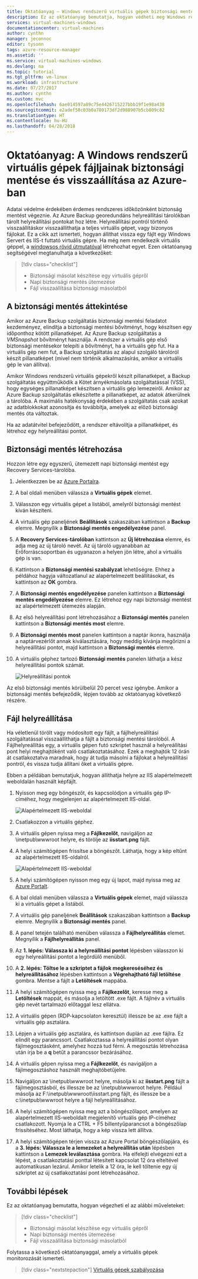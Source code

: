 ```yaml
---
title: Oktatóanyag – Windows rendszerű virtuális gépek biztonsági mentése az Azure Portalon | Microsoft Docs
description: Ez az oktatóanyag bemutatja, hogyan védheti meg Windows rendszerű virtuális gépeit az Azure Backup segítségével az Azure Portalon.
services: virtual-machines-windows
documentationcenter: virtual-machines
author: cynthn
manager: jeconnoc
editor: tysonn
tags: azure-resource-manager
ms.assetid: ''
ms.service: virtual-machines-windows
ms.devlang: na
ms.topic: tutorial
ms.tgt_pltfrm: vm-linux
ms.workload: infrastructure
ms.date: 07/27/2017
ms.author: cynthn
ms.custom: mvc
ms.openlocfilehash: 6ae014597a89c75e4426715227bbb19f1e98a438
ms.sourcegitcommit: e2adef58c03b0a780173df2d988907b5cb809c82
ms.translationtype: HT
ms.contentlocale: hu-HU
ms.lasthandoff: 04/28/2018
---
```

# <a name="tutorial-back-up-and-restore-files-for-windows-virtual-machines-in-azure"></a>Oktatóanyag: A Windows rendszerű virtuális gépek fájljainak biztonsági mentése és visszaállítása az Azure-ban

Adatai védelme érdekében érdemes rendszeres időközönként biztonság mentést végeznie. Az Azure Backup georedundáns helyreállítási tárolókban tárolt helyreállítási pontokat hoz létre. Helyreállítási pontról történő visszaállításkor visszaállíthatja a teljes virtuális gépet, vagy bizonyos fájlokat. Ez a cikk azt ismerteti, hogyan állíthat vissza egy fájlt egy Windows Servert és IIS-t futtató virtuális gépre. Ha még nem rendelkezik virtuális géppel, a [windowsos rövid útmutatóval](quick-create-portal.md) létrehozhat egyet. Ezen oktatóanyag segítségével megtanulhatja a következőket:

> [!div class="checklist"]
> * Biztonsági másolat készítése egy virtuális gépről
> * Napi biztonsági mentés ütemezése
> * Fájl visszaállítása biztonsági másolatból

## <a name="backup-overview"></a>A biztonsági mentés áttekintése

Amikor az Azure Backup szolgáltatás biztonsági mentési feladatot kezdeményez, elindítja a biztonsági mentési bővítményt, hogy készítsen egy időponthoz kötött pillanatképet. Az Azure Backup szolgáltatás a _VMSnapshot_ bővítményt használja. A rendszer a virtuális gép első biztonsági mentésekor telepíti a bővítményt, ha a virtuális gép fut. Ha a virtuális gép nem fut, a Backup szolgáltatás az alapul szolgáló tárolóról készít pillanatképet (mivel nem történik alkalmazásírás, amikor a virtuális gép le van állítva).

Amikor Windows rendszerű virtuális gépekről készít pillanatképet, a Backup szolgáltatás együttműködik a Kötet árnyékmásolata szolgáltatással (VSS), hogy egységes pillanatképet készítsen a virtuális gép lemezeiről. Amikor az Azure Backup szolgáltatás elkészítette a pillanatképet, az adatok átkerülnek a tárolóba. A maximális hatékonyság érdekében a szolgáltatás csak azokat az adatblokkokat azonosítja és továbbítja, amelyek az előző biztonsági mentés óta változtak.

Ha az adatátvitel befejeződött, a rendszer eltávolítja a pillanatképet, és létrehoz egy helyreállítási pontot.


## <a name="create-a-backup"></a>Biztonsági mentés létrehozása
Hozzon létre egy egyszerű, ütemezett napi biztonsági mentést egy Recovery Services-tárolóba. 

1. Jelentkezzen be az [Azure Portalra](https://portal.azure.com/).
2. A bal oldali menüben válassza a **Virtuális gépek** elemet. 
3. Válasszon egy virtuális gépet a listából, amelyről biztonsági mentést kíván készíteni.
4. A virtuális gép paneljének **Beállítások** szakaszában kattintson a **Backup** elemre. Megnyílik a **Biztonsági mentés engedélyezése** panel.
5. A **Recovery Services-tárolóban** kattintson az **Új létrehozása** elemre, és adja meg az új tároló nevét. Az új tároló ugyanabban az Erőforráscsoportban és ugyanazon a helyen jön létre, ahol a virtuális gép is van.
6. Kattintson a **Biztonsági mentési szabályzat** lehetőségre. Ehhez a példához hagyja változatlanul az alapértelmezett beállításokat, és kattintson az **OK** gombra.
7. A **Biztonsági mentés engedélyezése** panelen kattintson a **Biztonsági mentés engedélyezése** elemre. Ez létrehoz egy napi biztonsági mentést az alapértelmezett ütemezés alapján.
10. Az első helyreállítási pont létrehozásához a **Biztonsági mentés** panelen kattintson a **Biztonsági mentés most** elemre.
11. A **Biztonsági mentés most** panelen kattintson a naptár ikonra, használja a naptárvezérlőt annak kiválasztására, hogy meddig kívánja megőrizni a helyreállítási pontot, majd kattintson a **Biztonsági mentés** elemre.
12. A virtuális géphez tartozó **Biztonsági mentés** panelen láthatja a kész helyreállítási pontok számát.

    ![Helyreállítási pontok](./media/tutorial-backup-vms/backup-complete.png)
    
Az első biztonsági mentés körülbelül 20 percet vesz igénybe. Amikor a biztonsági mentés befejeződik, lépjen tovább az oktatóanyag következő részére.

## <a name="recover-a-file"></a>Fájl helyreállítása

Ha véletlenül törölt vagy módosított egy fájlt, a fájlhelyreállítási szolgáltatással visszaállíthatja a fájlt a biztonsági mentési tárolóból. A Fájlhelyreállítás egy, a virtuális gépen futó szkriptet használ a helyreállítási pont helyi meghajtóként való csatlakoztatásához. Ezek a meghajtók 12 órán át csatlakoztatva maradnak, hogy át tudja másolni a fájlokat a helyreállítási pontról, és vissza tudja állítani őket a virtuális gépre.  

Ebben a példában bemutatjuk, hogyan állíthatja helyre az IIS alapértelmezett weboldalán használt képfájlt. 

1. Nyisson meg egy böngészőt, és kapcsolódjon a virtuális gép IP-címéhez, hogy megjelenjen az alapértelmezett IIS-oldal.

    ![Alapértelmezett IIS-weboldal](./media/tutorial-backup-vms/iis-working.png)

2. Csatlakozzon a virtuális géphez.
3. A virtuális gépen nyissa meg a **Fájlkezelőt**, navigáljon az \inetpub\wwwroot helyre, és törölje az **iisstart.png** fájlt.
4. A helyi számítógépen frissítse a böngészőt. Láthatja, hogy a kép eltűnt az alapértelmezett IIS-oldalról.

    ![Alapértelmezett IIS-weboldal](./media/tutorial-backup-vms/iis-broken.png)

5. A helyi számítógépen nyisson meg egy új lapot, majd nyissa meg az [Azure Portalt](https://portal.azure.com).
6. A bal oldali menüben válassza a **Virtuális gépek** elemet, majd válassza ki a virtuális gépet a listából.
8. A virtuális gép paneljének **Beállítások** szakaszában kattintson a **Backup** elemre. Megnyílik a **Biztonsági mentés** panel. 
9. A panel tetején található menüben válassza a **Fájlhelyreállítás** elemet. Megnyílik a **Fájlhelyreállítás** panel.
10. Az **1. lépés: Válassza ki a helyreállítási pontot** lépésben válasszon ki egy helyreállítási pontot a legördülő menüből.
11. A **2. lépés: Töltse le a szkriptet a fájlok megkereséséhez és helyreállításához** lépésben kattintson a **Végrehajtható fájl letöltése** gombra. Mentse a fájlt a **Letöltések** mappába.
12. A helyi számítógépen nyissa meg a **Fájlkezelőt**, keresse meg a **Letöltések** mappát, és másolja a letöltött .exe fájlt. A fájlnév a virtuális gép nevét tartalmazó előtaggal lesz ellátva. 
13. A virtuális gépen (RDP-kapcsolaton keresztül) illessze be az .exe fájlt a virtuális gép asztalára. 
14. Lépjen a virtuális gép asztalára, és kattintson duplán az .exe fájlra. Ez elindít egy parancssort. Csatlakoztassa a helyreállítási pontot olyan fájlmegosztásként, amelyhez hozzá tud férni. A megosztás létrehozása után írja be a **q** betűt a parancssor bezárásához.
15. A virtuális gépen nyissa meg a **Fájlkezelőt**, és navigáljon a fájlmegosztáshoz használt meghajtóbetűjelre.
16. Navigáljon az \inetpub\wwwroot helyre, másolja ki az **iisstart.png** fájlt a fájlmegosztásból, és illessze be az \inetpub\wwwroot helyre. Például másolja az F:\inetpub\wwwroot\iisstart.png fájlt, és illessze be a c:\inetpub\wwwroot helyre a fájl helyreállításához.
17. A helyi számítógépen nyissa meg azt a böngészőlapot, amelyen az alapértelmezett IIS-weboldalt megjelenítő virtuális gép IP-címéhez csatlakozott. Nyomja le a CTRL + F5 billentyűparancsot a böngészőlap frissítéséhez. Most láthatja, hogy a kép vissza lett állítva.
18. A helyi számítógépen térjen vissza az Azure Portal böngészőlapjára, és a **3. lépés: Válassza le a lemezeket a helyreállítás után** lépésben kattintson a **Lemezek leválasztása** gombra. Ha elfelejti elvégezni ezt a lépést, a csatlakoztatási ponttal létesített kapcsolat 12 óra elteltével automatikusan lezárul. Amikor letelik a 12 óra, le kell töltenie egy új szkriptet az új csatlakoztatási pont létrehozásához.


## <a name="next-steps"></a>További lépések

Ez az oktatóanyag bemutatta, hogyan végezheti el az alábbi műveleteket:

> [!div class="checklist"]
> * Biztonsági másolat készítése egy virtuális gépről
> * Napi biztonsági mentés ütemezése
> * Fájl visszaállítása biztonsági másolatból

Folytassa a következő oktatóanyaggal, amely a virtuális gépek monitorozását ismerteti.

> [!div class="nextstepaction"]
> [Virtuális gépek szabályozása](tutorial-govern-resources.md)









